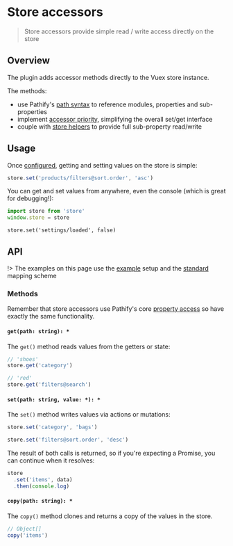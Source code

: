 # Store accessors

> Store accessors provide simple read / write access directly on the store

## Overview

The plugin adds accessor methods directly to the Vuex store instance.

The methods:

- use Pathify's [path syntax](/api/paths.md) to reference modules, properties and sub-properties
- implement [accessor priority](/api/properties.md#accessor-priority), simplifying the overall set/get interface
- couple with [store helpers](/api/store.md) to provide full sub-property read/write

## Usage

Once [configured](/guide/config.md), getting and setting values on the store is simple: 

```js
store.set('products/filters@sort.order', 'asc')
```

You can get and set values from anywhere, even the console (which is great for debugging!):

```js
import store from 'store'
window.store = store
```
```console
store.set('settings/loaded', false)
```

## API

!> The examples on this page use the [example](/resources/setup) setup and the [standard](/guide/mapping.md) mapping scheme


### Methods

Remember that store accessors use Pathify's core [property access](/api/properties.md) so have exactly the same functionality.

#### `get(path: string): *`

The `get()` method reads values from the getters or state:

```js
// 'shoes'
store.get('category')
```
```js
// 'red'
store.get('filters@search')
```

#### `set(path: string, value: *): *`

The `set()` method writes values via actions or mutations:

```js
store.set('category', 'bags')
```
```js
store.set('filters@sort.order', 'desc')
```

The result of both calls is returned, so if you're expecting a Promise, you can continue when it resolves:

```js
store
  .set('items', data)
  .then(console.log)
```



#### `copy(path: string): *`

The `copy()` method clones and returns a copy of the values in the store.

```js
// Object[]
copy('items')
```

